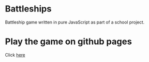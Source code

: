# Battleships
Battleship game written in pure JavaScript as part of a school project.
  
# Play the game on github pages
Click [here](https://mkepka16.github.io/battleships/)
